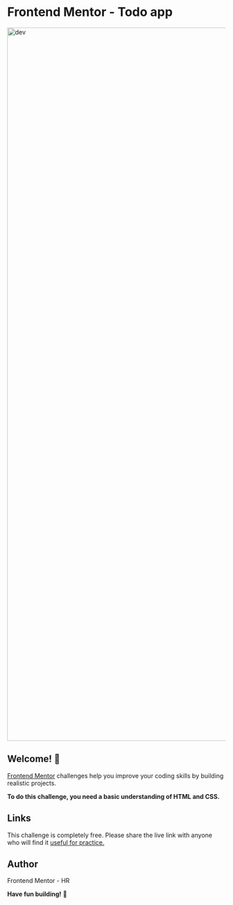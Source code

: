 # Frontend Mentor - Todo app

<img width="1647" alt="dev" src="https://user-images.githubusercontent.com/101202952/195841432-1982f0af-d4bc-4e46-a1b2-fe7de96209e3.png">


## Welcome! 👋

[Frontend Mentor](https://www.frontendmentor.io) challenges help you improve your coding skills by building realistic projects.

**To do this challenge, you need a basic understanding of HTML and CSS.**


## Links

This challenge is completely free. Please share the live link with anyone who will find it [useful for practice.](https://scintillating-semifreddo-8396fc.netlify.app/)


## Author

Frontend Mentor - HR

**Have fun building!** 🚀

